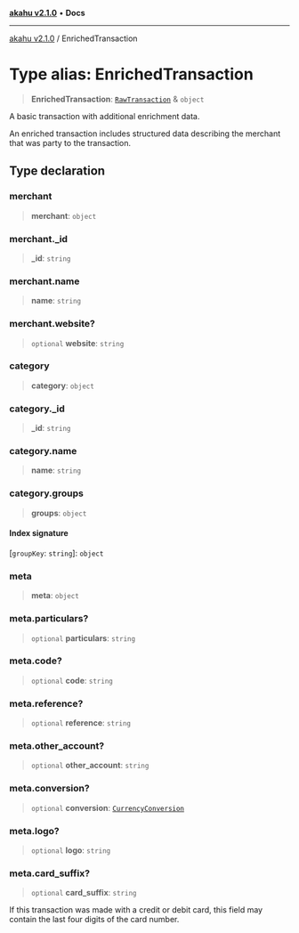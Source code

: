 [**akahu v2.1.0**](../README.md) • **Docs**

***

[akahu v2.1.0](../README.md) / EnrichedTransaction

# Type alias: EnrichedTransaction

> **EnrichedTransaction**: [`RawTransaction`](RawTransaction.md) & `object`

A basic transaction with additional enrichment data.

An enriched transaction includes structured data describing the merchant
that was party to the transaction.

## Type declaration

### merchant

> **merchant**: `object`

### merchant.\_id

> **\_id**: `string`

### merchant.name

> **name**: `string`

### merchant.website?

> `optional` **website**: `string`

### category

> **category**: `object`

### category.\_id

> **\_id**: `string`

### category.name

> **name**: `string`

### category.groups

> **groups**: `object`

#### Index signature

 \[`groupKey`: `string`\]: `object`

### meta

> **meta**: `object`

### meta.particulars?

> `optional` **particulars**: `string`

### meta.code?

> `optional` **code**: `string`

### meta.reference?

> `optional` **reference**: `string`

### meta.other\_account?

> `optional` **other\_account**: `string`

### meta.conversion?

> `optional` **conversion**: [`CurrencyConversion`](CurrencyConversion.md)

### meta.logo?

> `optional` **logo**: `string`

### meta.card\_suffix?

> `optional` **card\_suffix**: `string`

If this transaction was made with a credit or debit card, this field may
contain the last four digits of the card number.
